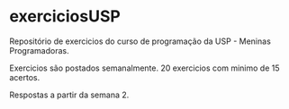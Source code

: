# exerciciosUSP
Repositório de exercicios do curso de programação da USP - Meninas Programadoras.

Exercicios são postados semanalmente.
20 exercicios com minimo de 15 acertos.

Respostas a partir da semana 2.
